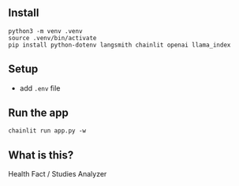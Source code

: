 ## Install
```
python3 -m venv .venv
source .venv/bin/activate
pip install python-dotenv langsmith chainlit openai llama_index
```

## Setup
* add `.env` file

## Run the app
```
chainlit run app.py -w
```

## What is this?
Health Fact / Studies Analyzer
